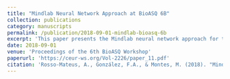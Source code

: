 ```yaml
---
title: "Mindlab Neural Network Approach at BioASQ 6B"
collection: publications
category: manuscripts
permalink: /publication/2018-09-01-mindlab-bioasq-6b
excerpt: 'This paper presents the Mindlab neural network approach for the BioASQ 6B challenge, focusing on large-scale biomedical semantic indexing and question answering.'
date: 2018-09-01
venue: 'Proceedings of the 6th BioASQ Workshop'
paperurl: 'https://ceur-ws.org/Vol-2226/paper_11.pdf'
citation: 'Rosso-Mateus, A., González, F.A., & Montes, M. (2018). "Mindlab Neural Network Approach at BioASQ 6B." <i>Proceedings of the 6th BioASQ Workshop</i>.'
---
```

